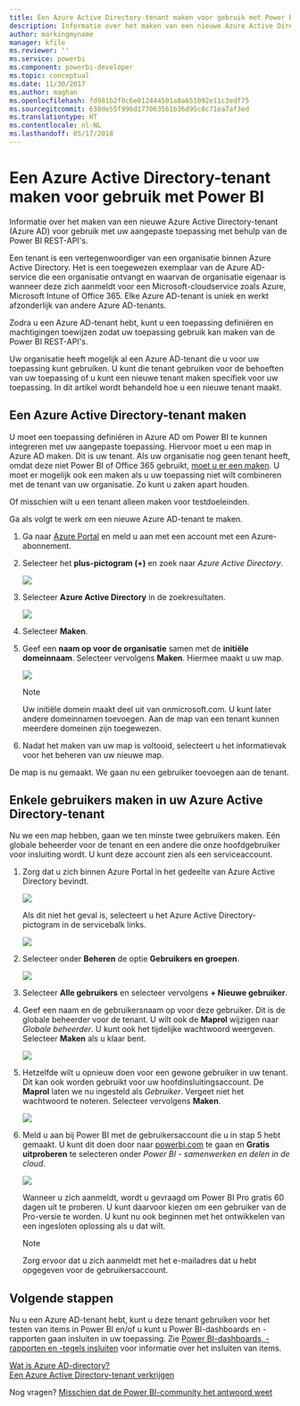```yaml
---
title: Een Azure Active Directory-tenant maken voor gebruik met Power BI
description: Informatie over het maken van een nieuwe Azure Active Directory-tenant (Azure AD) voor gebruik met uw aangepaste toepassing met behulp van de Power BI REST-API's.
author: markingmyname
manager: kfile
ms.reviewer: ''
ms.service: powerbi
ms.component: powerbi-developer
ms.topic: conceptual
ms.date: 11/30/2017
ms.author: maghan
ms.openlocfilehash: fd981b2f0c6e012444501a8a651092e11c3edf75
ms.sourcegitcommit: 638de55f996d177063561b36d95c8c71ea7af3ed
ms.translationtype: HT
ms.contentlocale: nl-NL
ms.lasthandoff: 05/17/2018
---
```

# <a name="create-an-azure-active-directory-tenant-to-use-with-power-bi"></a>Een Azure Active Directory-tenant maken voor gebruik met Power BI
Informatie over het maken van een nieuwe Azure Active Directory-tenant (Azure AD) voor gebruik met uw aangepaste toepassing met behulp van de Power BI REST-API's.

Een tenant is een vertegenwoordiger van een organisatie binnen Azure Active Directory. Het is een toegewezen exemplaar van de Azure AD-service die een organisatie ontvangt en waarvan de organisatie eigenaar is wanneer deze zich aanmeldt voor een Microsoft-cloudservice zoals Azure, Microsoft Intune of Office 365. Elke Azure AD-tenant is uniek en werkt afzonderlijk van andere Azure AD-tenants.

Zodra u een Azure AD-tenant hebt, kunt u een toepassing definiëren en machtigingen toewijzen zodat uw toepassing gebruik kan maken van de Power BI REST-API's.

Uw organisatie heeft mogelijk al een Azure AD-tenant die u voor uw toepassing kunt gebruiken. U kunt die tenant gebruiken voor de behoeften van uw toepassing of u kunt een nieuwe tenant maken specifiek voor uw toepassing. In dit artikel wordt behandeld hoe u een nieuwe tenant maakt.

## <a name="create-an-azure-active-directory-tenant"></a>Een Azure Active Directory-tenant maken
U moet een toepassing definiëren in Azure AD om Power BI te kunnen integreren met uw aangepaste toepassing. Hiervoor moet u een map in Azure AD maken. Dit is uw tenant. Als uw organisatie nog geen tenant heeft, omdat deze niet Power BI of Office 365 gebruikt, [moet u er een maken](https://docs.microsoft.com/azure/active-directory/develop/active-directory-howto-tenant). U moet er mogelijk ook een maken als u uw toepassing niet wilt combineren met de tenant van uw organisatie. Zo kunt u zaken apart houden.

Of misschien wilt u een tenant alleen maken voor testdoeleinden.

Ga als volgt te werk om een nieuwe Azure AD-tenant te maken.

1. Ga naar [Azure Portal](https://portal.azure.com) en meld u aan met een account met een Azure-abonnement.
2. Selecteer het **plus-pictogram (+)** en zoek naar *Azure Active Directory*.
   
    ![](media/create-an-azure-active-directory-tenant/new-directory.png)
3. Selecteer **Azure Active Directory** in de zoekresultaten.
   
    ![](media/create-an-azure-active-directory-tenant/new-directory2.png)
4. Selecteer **Maken**.
5. Geef een **naam op voor de organisatie** samen met de **initiële domeinnaam**. Selecteer vervolgens **Maken**. Hiermee maakt u uw map.
   
    ![](media/create-an-azure-active-directory-tenant/organization-and-domain.png)
   
   > [!NOTE]
   > Uw initiële domein maakt deel uit van onmicrosoft.com. U kunt later andere domeinnamen toevoegen. Aan de map van een tenant kunnen meerdere domeinen zijn toegewezen.
   > 
   > 
6. Nadat het maken van uw map is voltooid, selecteert u het informatievak voor het beheren van uw nieuwe map.

De map is nu gemaakt. We gaan nu een gebruiker toevoegen aan de tenant.

## <a name="create-some-users-in-your-azure-active-directory-tenant"></a>Enkele gebruikers maken in uw Azure Active Directory-tenant
Nu we een map hebben, gaan we ten minste twee gebruikers maken. Eén globale beheerder voor de tenant en een andere die onze hoofdgebruiker voor insluiting wordt. U kunt deze account zien als een serviceaccount.

1. Zorg dat u zich binnen Azure Portal in het gedeelte van Azure Active Directory bevindt.
   
    ![](media/create-an-azure-active-directory-tenant/aad-flyout.png)
   
    Als dit niet het geval is, selecteert u het Azure Active Directory-pictogram in de servicebalk links.
   
    ![](media/create-an-azure-active-directory-tenant/aad-service.png)
2. Selecteer onder **Beheren** de optie **Gebruikers en groepen**.
   
    ![](media/create-an-azure-active-directory-tenant/users-and-groups.png)
3. Selecteer **Alle gebruikers** en selecteer vervolgens **+ Nieuwe gebruiker**.
4. Geef een naam en de gebruikersnaam op voor deze gebruiker. Dit is de globale beheerder voor de tenant. U wilt ook de **Maprol** wijzigen naar *Globale beheerder*. U kunt ook het tijdelijke wachtwoord weergeven. Selecteer **Maken** als u klaar bent.
   
    ![](media/create-an-azure-active-directory-tenant/global-admin.png)
5. Hetzelfde wilt u opnieuw doen voor een gewone gebruiker in uw tenant. Dit kan ook worden gebruikt voor uw hoofdinsluitingsaccount. De **Maprol** laten we nu ingesteld als *Gebruiker*. Vergeet niet het wachtwoord te noteren. Selecteer vervolgens **Maken**.
   
    ![](media/create-an-azure-active-directory-tenant/pbiembed-user.png)
6. Meld u aan bij Power BI met de gebruikersaccount die u in stap 5 hebt gemaakt. U kunt dit doen door naar [powerbi.com](https://powerbi.microsoft.com/get-started/) te gaan en **Gratis uitproberen** te selecteren onder *Power BI - samenwerken en delen in de cloud*.
   
    ![](media/create-an-azure-active-directory-tenant/try-powerbi-free.png)
   
    Wanneer u zich aanmeldt, wordt u gevraagd om Power BI Pro gratis 60 dagen uit te proberen. U kunt daarvoor kiezen om een gebruiker van de Pro-versie te worden. U kunt nu ook beginnen met het ontwikkelen van een ingesloten oplossing als u dat wilt.
   
   > [!NOTE]
   > Zorg ervoor dat u zich aanmeldt met het e-mailadres dat u hebt opgegeven voor de gebruikersaccount.
   > 
   > 

## <a name="next-steps"></a>Volgende stappen
Nu u een Azure AD-tenant hebt, kunt u deze tenant gebruiken voor het testen van items in Power BI en/of u kunt u Power BI-dashboards en -rapporten gaan insluiten in uw toepassing. Zie [Power BI-dashboards, -rapporten en -tegels insluiten](embedding-content.md) voor informatie over het insluiten van items.

[Wat is Azure AD-directory?](https://docs.microsoft.com/azure/active-directory/active-directory-whatis)  
[Een Azure Active Directory-tenant verkrijgen](https://docs.microsoft.com/azure/active-directory/develop/active-directory-howto-tenant)  

Nog vragen? [Misschien dat de Power BI-community het antwoord weet](http://community.powerbi.com/)

